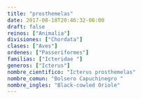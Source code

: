 ```yaml
---
title: "prosthemelas"
date: 2017-08-18T20:46:32-06:00
draft: false
reinos: ["Animalia"]
divisiones: ["Chordata"]
clases: ["Aves"]
ordenes: ["Passeriformes"]
familias: ["Icteridae "]
generos: ["Icterus"]
nombre_cientifico: "Icterus prosthemelas"
nombre_comun: "Bolsero Capuchinegro "
nombre_ingles: "Black-cowled Oriole"
---
```

